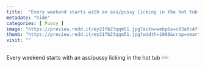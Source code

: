 ```yaml
---
title:  "Every weekend starts with an ass/pussy licking in the hot tub 💦💦"
metadate: "hide"
categories: [ Pussy ]
image: "https://preview.redd.it/ey21fb23qqm51.jpg?auto=webp&s=c83a0c4ff091823f7a162d217ad9130b3451c276"
thumb: "https://preview.redd.it/ey21fb23qqm51.jpg?width=1080&crop=smart&auto=webp&s=dcadbf8f6f2e34599ba9ebbc026156b4957d6047"
visit: ""
---
```

Every weekend starts with an ass/pussy licking in the hot tub 💦💦
